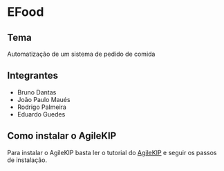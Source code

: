 # EFood

## Tema
Automatização de um sistema de pedido de comida

## Integrantes
- Bruno Dantas
- João Paulo Maués
- Rodrigo Palmeira
- Eduardo Guedes

## Como instalar o AgileKIP
Para instalar o AgileKIP basta ler o tutorial do [AgileKIP](https://agilekip.github.io/pap-documentation/tutorials/installation) e seguir os passos de instalação.

